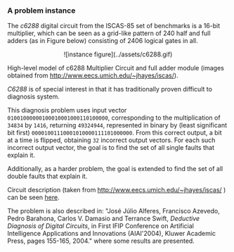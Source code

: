 
### A problem instance

The *c6288* digital circuit from the ISCAS-85 set of benchmarks is a 16-bit multiplier, which can be seen as a grid-like pattern of 240 half and full adders (as in Figure below) consisting of 2406 logical gates in all.

<center>
    ![instance figure](../assets/c6288.gif)
</center>

High-level model of c6288 Multiplier Circuit and full adder module (images obtained from  http://www.eecs.umich.edu/~jhayes/iscas/).

*C6288* is of special interest in that it has traditionally proven difficult to  diagnosis system.

This diagnosis problem uses input vector  `01001000000100010001000110100000`, corresponding to the multiplication of `34834` by `1416`, returning `49324944`, represented in binary by (least significant bit  first) `00001001110001010000111101000000`. From this correct output, a bit at a  time is flipped, obtaining `32` incorrect output vectors. For each such incorrect output vector, the goal is to find the set of all single faults that explain it.

Additionally, as a harder problem, the goal is extended to find the set of all  double faults that explain it.

Circuit description (taken from http://www.eecs.umich.edu/~jhayes/iscas/ ) can be seen [here](../assets/c6288.txt).

The problem is also described in: "José Júlio Alferes, Francisco Azevedo, Pedro Barahona, Carlos V. Damasio and  Terrance Swift, *Deductive Diagnosis of Digital Circuits*, in First IFIP  Conference on Artificial Intelligence Applications and Innovations (AIAI'2004),  Kluwer Academic Press, pages 155-165, 2004." where some results are presented.
